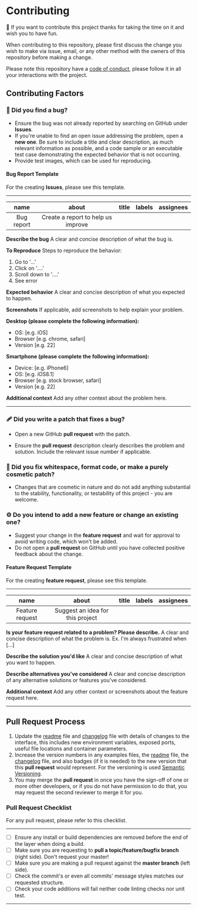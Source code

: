 # Contributing

🎉 If you want to contribute this project thanks for taking the time on it and wish you to have fun.

When contributing to this repository, please first discuss the change you wish to make via issue,
email, or any other method with the owners of this repository before making a change. 

Please note this repository have a [code of conduct](CODE_OF_CONDUCT.md), please follow it in all your interactions with the project.

## Contributing Factors

### 🐞 Did you find a bug?

- Ensure the bug was not already reported by searching on GitHub under **Issues**.
- If you're unable to find an open issue addressing the problem, open a **new one**.  Be sure to include a title and clear description, as much relevant information as possible, and a code sample or an executable test case demonstrating the expected behavior that is not occurring.
- Provide test images, which can be used for reproducing.

#### Bug Report Template

For the creating **Issues**, please see this template.

----

|    name    |               about                | title | labels | assignees |
| :--------: | :--------------------------------: | :---: | :----: | --------: |
| Bug report | Create a report to help us improve |       |        |           |

**Describe the bug** A clear and concise description of what the bug is.

**To Reproduce** Steps to reproduce the behavior:

1. Go to '...'
2. Click on '....'
3. Scroll down to '....'
4. See error

**Expected behavior** A clear and concise description of what you expected to happen.

**Screenshots** If applicable, add screenshots to help explain your problem.

**Desktop (please complete the following information):**

- OS: [e.g. iOS]
- Browser [e.g. chrome, safari]
- Version [e.g. 22]

**Smartphone (please complete the following information):**

- Device: [e.g. iPhone6]
- OS: [e.g. iOS8.1]
- Browser [e.g. stock browser, safari]
- Version [e.g. 22]

**Additional context** Add any other context about the problem here.

----

### 🩹 Did you write a patch that fixes a bug?

- Open a new GitHub **pull request** with the patch.

- Ensure the **pull request** description clearly describes the problem and solution. Include the relevant issue number if applicable.

### 🎈 Did you fix whitespace, format code, or make a purely cosmetic patch?

- Changes that are cosmetic in nature and do not add anything substantial to the stability, 
functionality, or testability of this project - you are welcome.

### ⚙️ Do you intend to add a new feature or change an existing one?

- Suggest your change in the **feature request** and wait for approval to avoid writing code, which won't be added.
- Do not open a **pull request** on GitHub until you have collected positive feedback about the change.

#### Feature Request Template

For the creating **feature request**, please see this template.

----

|      name       |              about               | title | labels | assignees |
| :-------------: | :------------------------------: | :---: | :----: | --------: |
| Feature request | Suggest an idea for this project |       |        |           |

**Is your feature request related to a problem? Please describe.**
A clear and concise description of what the problem is. Ex. I'm always frustrated when [...]

**Describe the solution you'd like**
A clear and concise description of what you want to happen.

**Describe alternatives you've considered**
A clear and concise description of any alternative solutions or features you've considered.

**Additional context**
Add any other context or screenshots about the feature request here.

----

## Pull Request Process

1. Update the [readme](README.md) file and [changelog](#CHANGELOG.md) file with details of changes to the interface, this includes new environment variables, exposed ports, useful file locations and container parameters.
2. Increase the version numbers in any examples files, the  [readme](README.md) file, the  [changelog](#CHANGELOG.md) file, and also badges (if it is needed) to the new version that this **pull request** would represent. For the versioning is used [Semantic Versioning](http://semver.org/).
3. You may merge the **pull request** in once you have the sign-off of one or more other developers, or if you do not have permission to do that, you may request the second reviewer to merge it for you.

### Pull Request Checklist

For any pull request, please refer to this checklist.

----

- [ ] Ensure any install or build dependencies are removed before the end of the layer when doing a build.
- [ ] Make sure you are requesting to **pull a topic/feature/bugfix branch** (right side). Don't request your master!
- [ ] Make sure you are making a pull request against the **master branch** (left side).
- [ ] Check the commit's or even all commits' message styles matches our requested structure.
- [ ] Check your code additions will fail neither code linting checks nor unit test.

----